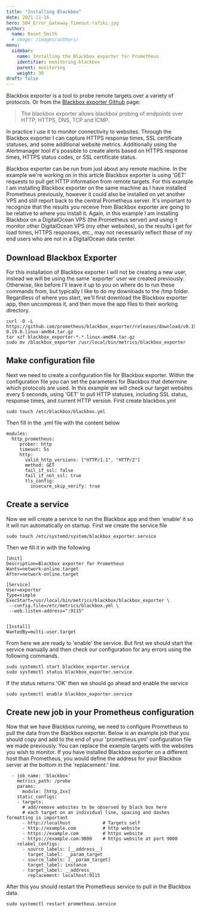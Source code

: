 ```yaml
---
title: "Installing Blackbox"
date: 2021-11-16
hero: 504_Error_Gateway_Timeout-rafiki.jpg
author:
  name: Reset_Smith
  # image: /images/authors/
menu:
  sidebar:
    name: Installing the Blackbox exporter for Prometheus
    identifier: monitoring-blackbox
    parent: monitoring
    weight: 30
draft: false
---
```


Blackbox exporter is a tool to probe remote targets over a variety of protocols. Or from the [Blackbox exporter Github](https://github.com/prometheus/blackbox_exporter) page:

> The blackbox exporter allows blackbox probing of endpoints over HTTP, HTTPS, DNS, TCP and ICMP.

In practice I use it to monitor connectivity to websites. Through the Blackbox exporter I can capture HTTPS response times, SSL certificate statuses, and some additional website metrics. Additionally using the Alertmanager tool it's possible to create alerts based on HTTPS response times, HTTPS status codes, or SSL certificate status.

Blackbox exporter can be run from just about any remote machine. In the example we're working on in this article Blackbox exporter is using 'GET' requests to pull get HTTP information from remote targets. For this example I am installing Blackbox exporter on the same machine as I have installed Prometheus previously, however it could also be installed on yet another VPS and still report back to the central Prometheus server. It's important to recognize that the results you receive from Blackbox exporter are going to be relative to where you install it. Again, in this example I am installing Blackbox on a DigitalOcean VPS (the Prometheus server) and using it monitor other DigitalOcean VPS (my other websites), so the results I get for load times, HTTPS responses, etc., may not necessarily reflect those of my end users who are not in a DigitalOcean data center.

## Download Blackbox Exporter

For this installation of Blackbox exporter I will not be creating a new user, instead we will be using the same 'exporter' user we created previously. Otherwise, like before I'll leave it up to you on where do to run these commands from, but typically I like to do my downloads to the /tmp folder. Regardless of where you start, we'll first download the Blackbox exporter app, then uncompress it, and then move the app files to their working directory.

```
curl -O -L https://github.com/prometheus/blackbox_exporter/releases/download/v0.19.0/blackbox_exporter-0.19.0.linux-amd64.tar.gz
tar xzf blackbox_exporter-*.*.linux-amd64.tar.gz
sudo mv /blackbox_exporter /usr/local/bin/metrics/blackbox_exporter
```

## Make configuration file

Next we need to create a configuration file for Blackbox exporter. Within the configuration file you can set the parameters for Blackbox that determine which protocols are used. In this example we will check our target websites every 5 seconds, using 'GET' to pull HTTP statuses, including SSL status, response times, and current HTTP version. First create blackbox.yml
```
sudo touch /etc/blackbox/blackbox.yml
```
Then fill in the .yml file with the content below
```
modules:
  http_prometheus:
     prober: http
     timeout: 5s
     http:
       valid_http_versions: ["HTTP/1.1", "HTTP/2"]
       method: GET
       fail_if_ssl: false
       fail_if_not_ssl: true
       tls_config:
         insecure_skip_verify: true
```

## Create a service

Now we will create a service to run the Blackbox app and then 'enable' it so it will run automatically on startup. First we create the service file

```
sudo touch /etc/systemd/system/blackbox_exporter.service
```

Then we fill it in with the following
```
[Unit]
Description=Blackbox exporter for Prometheus
Wants=network-online.target
After=network-online.target

[Service]
User=exporter
Type=simple
ExecStart=/usr/local/bin/metrics/blackbox/blackbox_exporter \
 --config.file=/etc/metrics/blackbox.yml \
 --web.listen-address=":9115"


[Install]
WantedBy=multi-user.target
```

From here we are ready to 'enable' the service. But first we should start the service manually and then check our configuration for any errors using the following commands.
```
sudo systemctl start blackbox_exporter.service
sudo systemctl status blackbox_exporter.service
```

If the status returns 'OK' then we should go ahead and enable the service
```
sudo systemctl enable blackbox_exporter.service
```

## Create new job in your Prometheus configuration

Now that we have Blackbox running, we need to configure Prometheus to pull the data from the Blackbox exporter. Below is an example job that you should copy and add to the end of your 'prometheus.yml' configuration file we made previously. You can replace the example targets with the websites you wish to monitor. If you have installed Blackbox exporter on a different host than Prometheus, you would define the address for your Blackbox server at the bottom in the 'replacement:' line.
```
  - job_name: 'blackbox'
    metrics_path: /probe
    params:
      module: [http_2xx]
    static_configs:
    - targets:
      # add/remove websites to be observed by black box here
      # each target on an individual line, spacing and dashes formatting is important
      - http://localhost            # Targets self
      - http://example.com          # http website
      - https://example.com         # https website
      - https://example.com:9000    # https website at port 9000
    relabel_configs:
      - source_labels: [__address__]
        target_label: __param_target
      - source_labels: [__param_target]
        target_label: instance
      - target_label: __address__
        replacement: localhost:9115
```

After this you should restart the Prometheus service to pull in the Blackbox data.
```
sudo systemctl restart prometheus.service
```
